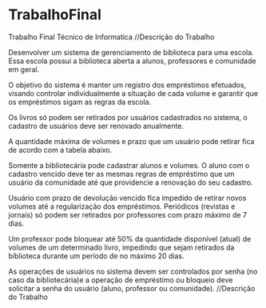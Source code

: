 # TrabalhoFinal
Trabalho Final Técnico de Informatica 
//Descrição do Trabalho

Desenvolver um sistema de gerenciamento de biblioteca para uma escola.
Essa escola possui a biblioteca aberta a alunos, professores e comunidade em geral.

O objetivo do sistema é manter um registro dos empréstimos efetuados, visando controlar individualmente a situação de cada volume e garantir que os empréstimos sigam as regras da escola. 

Os livros só podem ser retirados por usuários cadastrados no sistema, o cadastro de usuários deve ser renovado anualmente. 

A quantidade máxima de volumes e prazo que um usuário pode retirar fica de acordo com a tabela abaixo. 

Somente a bibliotecária pode cadastrar alunos e volumes. O aluno com o cadastro vencido deve ter as mesmas regras de empréstimo que um usuário da comunidade até que providencie a renovação do seu cadastro. 

Usuário com prazo de devolução vencido fica impedido de retirar novos volumes até a regularização dos empréstimos. Periódicos (revistas e jornais) só podem ser retirados por professores com prazo máximo de 7 dias. 

Um professor pode bloquear até 50% da quantidade disponível (atual) de volumes de um determinado livro, impedindo que sejam retirados da biblioteca durante um período de no máximo 20 dias. 

As operações de usuários no sistema devem ser controlados por senha (no caso da bibliotecária)e a operação de empréstimo ou bloqueio deve solicitar a senha do usuário (aluno, professor ou comunidade).
//Descrição do Trabalho

